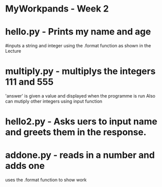 # MyWorkpands - Week 2

# hello.py - Prints my name and age
#inputs a string and integer using the .format function as shown in the Lecture

# multiply.py - multiplys the integers 111 and 555
'answer' is given a value and displayed when the programme is run 
Also can mutiply other integers using input function

# hello2.py - Asks uers to input name and greets them in the response.

# addone.py - reads in a number and adds one
uses the .format function to show work

